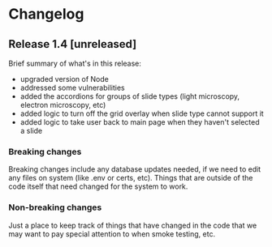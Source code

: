 # Changelog

## Release 1.4 [unreleased]
Brief summary of what's in this release:
- upgraded version of Node
- addressed some vulnerabilities
- added the accordions for groups of slide types (light microscopy, electron microscopy, etc)
- added logic to turn off the grid overlay when slide type cannot support it
- added logic to take user back to main page when they haven't selected a slide


### Breaking changes

Breaking changes include any database updates needed, if we need to edit any files on system (like .env or certs, etc). Things that are outside of the code itself that need changed for the system to work.


### Non-breaking changes

Just a place to keep track of things that have changed in the code that we may want to pay special attention to when smoke testing, etc.
